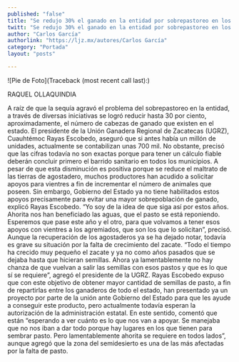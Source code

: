 ```yaml
---
published: "false"
title: "Se redujo 30% el ganado en la entidad por sobrepastoreo en los últimos tres años"
twitt: "Se redujo 30% el ganado en la entidad por sobrepastoreo en los últimos tres años"
author: "Carlos García"
authorlink: "https://ljz.mx/autores/Carlos García"
category: "Portada"
layout: "posts"

---
```


![Pie de Foto](Traceback (most recent call last):)

RAQUEL OLLAQUINDIA

A raíz de que la sequía agravó el problema del sobrepastoreo en la entidad,
a través de diversas iniciativas se logró reducir hasta 30 por ciento,
aproximadamente, el número de cabezas de ganado que existen en el estado.
El presidente de la Unión Ganadera Regional de Zacatecas (UGRZ), Cuauhtémoc
Rayas Escobedo, aseguró que si antes había un millón de unidades,
actualmente se contabilizan unas 700 mil. No obstante, precisó que las
cifras todavía no son exactas porque para tener un cálculo fiable deberán
concluir primero el barrido sanitario en todos los municipios.
A pesar de que esta disminución es positiva porque se reduce el maltrato de
las tierras de agostadero, muchos productores han acudido a solicitar
apoyos para vientres a fin de incrementar el número de animales que poseen.
Sin embargo, Gobierno del Estado ya no tiene habilitados estos apoyos
precisamente para evitar una mayor sobrepoblación de ganado, explicó Rayas
Escobedo.
“Yo soy de la idea de que siga así por estos años. Ahorita nos han
beneficiado las aguas, que el pasto se está reponiendo. Esperemos que pase
este año y el otro, para que volvamos a tener esos apoyos con vientres a
los agremiados, que son los que lo solicitan”, precisó.
Aunque la recuperación de los agostaderos ya se ha dejado notar, todavía es
grave su situación por la falta de crecimiento del zacate.
“Todo el tiempo ha crecido muy pequeño el zacate y ya no como años pasados
que se dejaba hasta que hicieran semillas. Ahora ya lamentablemente no hay
chanza de que vuelvan a salir las semillas con esos pastos y que es lo que
sí se requiere”, agregó el presidente de la UGRZ.
Rayas Escobedo expuso que con este objetivo de obtener mayor cantidad de
semillas de pasto, a fin de repartirlas entre los ganaderos de todo el
estado, han presentado ya un proyecto por parte de la unión ante Gobierno
del Estado para que les ayude a conseguir este producto, pero actualmente
todavía esperan la autorización de la administración estatal.
En este sentido, comentó que  están “esperando a ver cuánto es lo que nos
van a apoyar. Se manejaba que no nos iban a dar todo porque hay lugares en
los que tienen para sembrar pasto. Pero lamentablemente ahorita se requiere
en todos lados”, aunque agregó que la zona del semidesierto es una de las
más afectadas por la falta de pasto.

